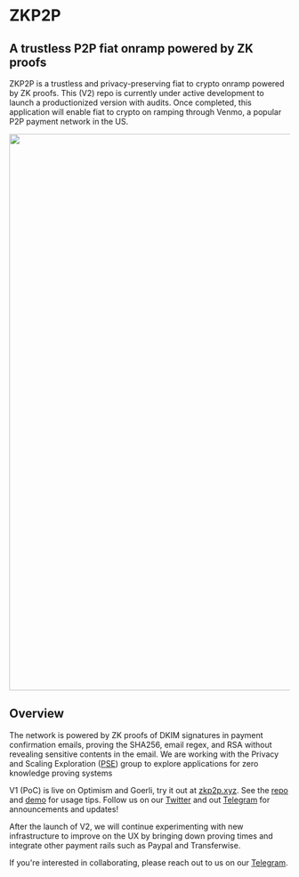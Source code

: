 # ZKP2P

## A trustless P2P fiat onramp powered by ZK proofs

ZKP2P is a trustless and privacy-preserving fiat to crypto onramp powered by ZK proofs. This (V2) repo is currently under active development to launch a productionized version with audits. Once completed, this application will enable fiat to crypto on ramping through Venmo, a popular P2P payment network in the US.

<img width="1000" align="center" src="https://github.com/zkp2p/zk-p2p/assets/73331595/3dce3e57-2f83-46fb-ba3f-576df97d31d7"/>


## Overview
The network is powered by ZK proofs of DKIM signatures in payment confirmation emails, proving the SHA256, email regex, and RSA without revealing sensitive contents in the email. We are working with the Privacy and Scaling Exploration ([PSE](https://pse.dev/projects/zkp2p)) group to explore applications for zero knowledge proving systems

V1 (PoC) is live on Optimism and Goerli, try it out at [zkp2p.xyz](https://zkp2p.xyz/). See the [repo](https://github.com/zkp2p/zk-p2p-v1) and [demo](https://drive.google.com/file/d/1CaPoVMrZUEuvsFhXLLI9D1wUXevqSwkT/view?usp=drive_link) for usage tips.
Follow us on our [Twitter](https://twitter.com/zkp2p) and out [Telegram](https://t.me/+XDj9FNnW-xs5ODNl) for announcements and updates!

After the launch of V2, we will continue experimenting with new infrastructure to improve on the UX by bringing down proving times and integrate other payment rails such as Paypal and Transferwise.

If you're interested in collaborating, please reach out to us on our [Telegram](https://t.me/+XDj9FNnW-xs5ODNl).
